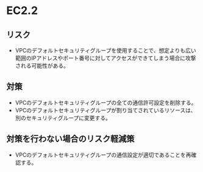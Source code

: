 # EC2.2

## リスク

- VPCのデフォルトセキュリティグループを使用することで、想定よりも広い範囲のIPアドレスやポート番号に対してアクセスができてしまう場合に攻撃される可能性がある。

## 対策

- VPCのデフォルトセキュリティグループの全ての通信許可設定を削除する。
- VPCのデフォルトセキュリティグループが割り当てされているリソースは、別のセキュリティグループに変更する。

## 対策を行わない場合のリスク軽減策

- VPCのデフォルトセキュリティグループの通信設定が適切であることを再確認する。
